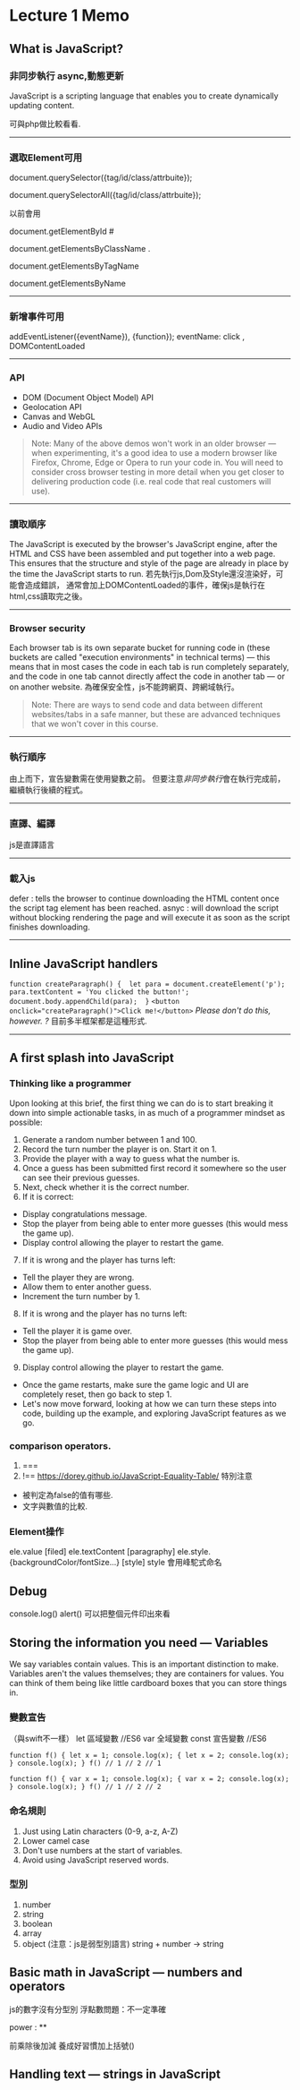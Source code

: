 # Lecture 1 Memo

## What is JavaScript?

### 非同步執行 async,動態更新
JavaScript is a scripting language that enables you to create dynamically updating content.

可與php做比較看看. 
***

### 選取Element可用
document.querySelector({tag/id/class/attrbuite}); 

document.querySelectorAll({tag/id/class/attrbuite});

以前會用 

document.getElementById # 

document.getElementsByClassName . 

document.getElementsByTagName  

document.getElementsByName 

***

### 新增事件可用
addEventListener({eventName}), {function});
eventName: click , DOMContentLoaded
***

### API
* DOM (Document Object Model) API
* Geolocation API
* Canvas and WebGL
* Audio and Video APIs

>Note: Many of the above demos won't work in an older browser — when experimenting, it's a good idea to use a modern browser like Firefox, Chrome, Edge or Opera to run your code in. You will need to consider cross browser testing in more detail when you get closer to delivering production code (i.e. real code that real customers will use).
***

### 讀取順序
The JavaScript is executed by the browser's JavaScript engine, after the HTML and CSS have been assembled and put together into a web page. This ensures that the structure and style of the page are already in place by the time the JavaScript starts to run.
若先執行js,Dom及Style還沒渲染好，可能會造成錯誤， 
通常會加上DOMContentLoaded的事件，確保js是執行在html,css讀取完之後。 

*** 
### Browser security
Each browser tab is its own separate bucket for running code in (these buckets are called "execution environments" in technical terms) — this means that in most cases the code in each tab is run completely separately, and the code in one tab cannot directly affect the code in another tab — or on another website. 
為確保安全性，js不能跨網頁、跨網域執行。 

>Note: There are ways to send code and data between different websites/tabs in a safe manner, but these are advanced techniques that we won't cover in this course.
***

### 執行順序
由上而下，宣告變數需在使用變數之前。 
但要注意*非同步執行*會在執行完成前，繼續執行後續的程式。 
***

### 直譯、編譯
js是直譯語言  
***

### 載入js
defer : tells the browser to continue downloading the HTML content once the script tag element has been reached.
asnyc : will download the script without blocking rendering the page and will execute it as soon as the script finishes downloading.
***

## Inline JavaScript handlers
`function createParagraph() { 
  let para = document.createElement('p'); 
  para.textContent = 'You clicked the button!'; 
  document.body.appendChild(para); 
}`
`<button onclick="createParagraph()">Click me!</button>` 
*Please don't do this, however. ?*
目前多半框架都是這種形式. 
***

## A first splash into JavaScript

### Thinking like a programmer

Upon looking at this brief, the first thing we can do is to start breaking it down into simple actionable tasks, in as much of a programmer mindset as possible:

1. Generate a random number between 1 and 100.
2. Record the turn number the player is on. Start it on 1.
3. Provide the player with a way to guess what the number is.
4. Once a guess has been submitted first record it somewhere so the user can see their previous guesses.
5. Next, check whether it is the correct number.
6. If it is correct:
* Display congratulations message.
* Stop the player from being able to enter more guesses (this would mess the game up).
* Display control allowing the player to restart the game.
7. If it is wrong and the player has turns left:
* Tell the player they are wrong.
* Allow them to enter another guess.
* Increment the turn number by 1.
8. If it is wrong and the player has no turns left:
* Tell the player it is game over.
* Stop the player from being able to enter more guesses (this would mess the game up).
9. Display control allowing the player to restart the game.
* Once the game restarts, make sure the game logic and UI are completely reset, then go back to step 1.
* Let's now move forward, looking at how we can turn these steps into code, building up the example, and exploring JavaScript features as we go.

### comparison operators.
1. ===
2. !==
<https://dorey.github.io/JavaScript-Equality-Table/>
特別注意 
* 被判定為false的值有哪些.
* 文字與數值的比較.

### Element操作
ele.value [filed] 
ele.textContent [paragraphy] 
ele.style.{backgroundColor/fontSize...} [style] 
style 會用峰駝式命名


## Debug
console.log() 
alert() 
可以把整個元件印出來看

## Storing the information you need — Variables
We say variables contain values. This is an important distinction to make. Variables aren't the values themselves; they are containers for values. You can think of them being like little cardboard boxes that you can store things in.

### 變數宣告 
（與swift不一樣）
let 區域變數 //ES6
var 全域變數
const 宣告變數 //ES6

`
function f() {
  let x = 1;
  console.log(x);
  {
    let x = 2;
    console.log(x);
  }
  console.log(x);
}
f()
// 1
// 2
// 1
`

`
function f() {
  var x = 1;
  console.log(x);
  {
    var x = 2;
    console.log(x);
  }
  console.log(x);
}
f()
// 1
// 2
// 2
`
### 命名規則
1. Just using Latin characters (0-9, a-z, A-Z) 
2. Lower camel case
3. Don't use numbers at the start of variables. 
4. Avoid using JavaScript reserved words.

### 型別
1. number
2. string
3. boolean
4. array
5. object
(注意：js是弱型別語言)
string + number -> string

## Basic math in JavaScript — numbers and operators

js的數字沒有分型別
浮點數問題：不一定準確

power : **

前乘除後加減 
養成好習慣加上括號()

## Handling text — strings in JavaScript
